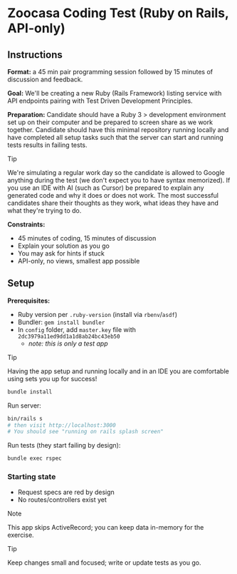 # Zoocasa Coding Test (Ruby on Rails, API-only)

## Instructions

**Format:** a 45 min pair programming session followed by 15 minutes of discussion and feedback.

**Goal:** We'll be creating a new Ruby (Rails Framework) listing service with API endpoints pairing with Test Driven Development Principles.

**Preparation:** Candidate should have a Ruby 3 > development environment set up on their computer and be prepared to screen share as we work together. Candidate should have this minimal repository running locally and have completed all setup tasks such that the server can start and running tests results in failing tests.

> [!TIP]
> We're simulating a regular work day so the candidate is allowed to Google anything during the test (we don't expect you to have syntax memorized). If you use an IDE with AI (such as Cursor) be prepared to explain any generated code and why it does or does not work. The most successful candidates share their thoughts as they work, what ideas they have and what they're trying to do.

**Constraints:**
- 45 minutes of coding, 15 minutes of discussion
- Explain your solution as you go
- You may ask for hints if stuck
- API-only, no views, smallest app possible

## Setup
**Prerequisites:**
- Ruby version per `.ruby-version` (install via `rbenv`/`asdf`)
- Bundler: `gem install bundler`
- In `config` folder, add `master.key` file with `2dc3979a11ed9dd1a1d8ab24bc43eb50`
  - _note: this is only a test app_

> [!TIP]
> Having the app setup and running locally and in an IDE you are comfortable using sets you up for success!

```bash
bundle install
```

Run server:
```bash
bin/rails s
# then visit http://localhost:3000
# You should see "running on rails splash screen"
```

Run tests (they start failing by design):
```bash
bundle exec rspec
```

### Starting state
- Request specs are red by design
- No routes/controllers exist yet

> [!NOTE]
> This app skips ActiveRecord; you can keep data in-memory for the exercise.

> [!TIP]
> Keep changes small and focused; write or update tests as you go.
